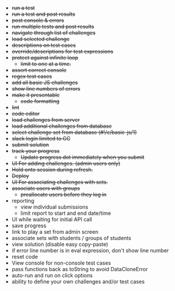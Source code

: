 * ~~run a test~~
* ~~run a test and post results~~
* ~~post console & errors~~
* ~~run multiple tests and post results~~
* ~~navigate through list of challenges~~
* ~~load selected challenge~~
* ~~descriptions on test cases~~
* ~~override/descriptions for test expressions~~
* ~~protect against infinite loop~~
  * ~~limit to one at a time.~~
* ~~assert correct console~~
* ~~regex test cases~~
* ~~add all basic JS challenges~~
* ~~show line numbers of errors~~
* ~~make it presentable~~
  * ~~code formatting~~
* ~~lint~~
* ~~code editor~~
* ~~load challenges from server~~
* ~~load additional challenges from database~~
* ~~select challenge set from database (#!/c/basic-js/1)~~
* ~~slack login limited to GC~~
* ~~submit solution~~
* ~~track your progress~~
  * ~~Update progress dot immediately when you submit~~
* ~~UI For adding challenges. (admin users only)~~
* ~~Hold onto session during refresh.~~
* ~~Deploy~~
* ~~UI For associating challenges with sets.~~
* ~~associate users with groups~~
  * ~~preallocate users before they log in~~
* reporting
  * view individual submissions
  * limit report to start and end date/time
* UI while waiting for initial API call
* save progress
* link to play a set from admin screen
* associate sets with students / groups of students
* view solution (disable easy copy-paste)
* if error line number is in eval expression, don't show line number
* reset code
* View console for non-console test cases
* pass functions back as toString to avoid DataCloneError
* auto-run and run on click options
* ability to define your own challenges and/or test cases
